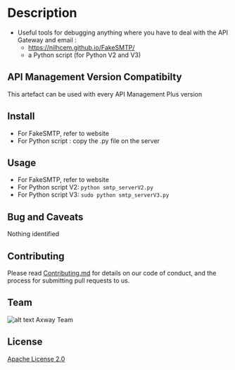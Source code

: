 # Description
- Useful tools for debugging anything where you have to deal with the API Gateway and email :
  * https://nilhcem.github.io/FakeSMTP/
  * a Python script (for Python V2 and V3)
 
 
## API Management Version Compatibilty
This artefact can be used with every API Management Plus version


## Install
- For FakeSMTP, refer to website
- For Python script : copy the .py file on the server


## Usage
- For FakeSMTP, refer to website
- For Python script V2: ```python smtp_serverV2.py```
- For Python script V3: ```sudo python smtp_serverV3.py```  
  
   
## Bug and Caveats
Nothing identified

## Contributing

Please read [Contributing.md](https://github.com/Axway-API-Management/Common/blob/master/Contributing.md) for details on our code of conduct, and the process for submitting pull requests to us.

## Team

![alt text][Axwaylogo] Axway Team

[Axwaylogo]: https://github.com/Axway-API-Management/Common/blob/master/img/AxwayLogoSmall.png  "Axway logo"


## License
[Apache License 2.0](/LICENSE)
